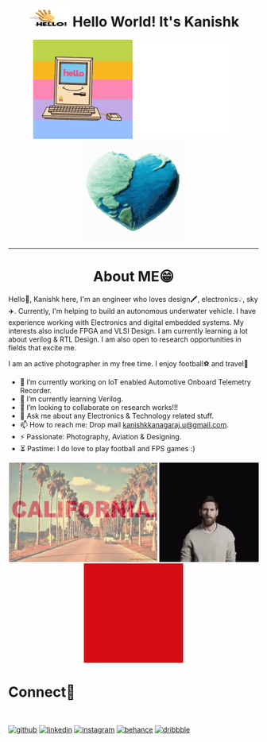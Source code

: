 # <div align="center" ><img width="90" height="40" src="https://github.com/kanishk-k-u/kanishk-k-u/blob/master/tenor.gif">Hello World! It's Kanishk
  
<p >
  <div align="center" >
 <img width="200" height="200" src="https://github.com/kanishk-k-u/kanishk-k-u/blob/master/hello.gif">
 <img width="200" height="200" src="https://github.com/kanishk-k-u/kanishk-k-u/blob/master/giphy%20(1).gif">
  <img width="200" height="200" src="https://github.com/kanishk-k-u/kanishk-k-u/blob/master/world.gif">
    </div>
</p>


<hr/>

# <div align="center" >About ME😁 </div>
Hello👋, Kanishk here, I'm an engineer who loves design🖍️, electronics💡, sky✈️. Currently, I'm helping to build an autonomous underwater vehicle. I have experience working with Electronics and digital embedded systems. My interests also include FPGA and VLSI Design. I am currently learning a lot about verilog & RTL Design. I am also open to research opportunities in fields that excite me.

I am an active photographer in my free time. I enjoy football⚽️ and travel🌱

- 🔭 I’m currently working on IoT enabled Automotive Onboard Telemetry Recorder.
- 🌱 I’m currently learning Verilog.
- 👯 I’m looking to collaborate on research works!!!
- 💬 Ask me about any Electronics & Technology related stuff.
- 📫 How to reach me: Drop mail kanishkkanagaraj.u@gmail.com.
- ⚡  Passionate: Photography, Aviation & Designing.
- ⏳ Pastime: I do love to play football and FPS games :)

<div align="center" >
    <img width="300" height="200" src="https://github.com/Kanishk-K-U/Kanishk-K-U/blob/master/california.gif">
  <img width="200" height="200" src="https://github.com/kanishk-k-u/kanishk-k-u/blob/master/messi.gif">
    <img width="200" height="200" src="https://github.com/Kanishk-K-U/Kanishk-K-U/blob/master/ggmu-mufc.gif">
  </div>

# <div align="left" >Connect📱 </div>
<p>
  <br />
  </p>

[<img src='https://www.iconsdb.com/icons/preview/white/github-10-xxl.png' alt='github' height='40'>](https://github.com/Kanishk-K-U)   [<img src='https://www.iconsdb.com/icons/preview/white/linkedin-3-xl.png' alt='linkedin' height='40'>](https://www.linkedin.com/in/kanishk-k-u/)   [<img src='https://www.iconsdb.com/icons/preview/white/instagram-xl.png' alt='instagram' height='40'>](https://www.instagram.com/kanimage_factory/)   [<img src='https://www.iconsdb.com/icons/preview/white/behance-2-xl.png' alt='behance' height='40'>](https://www.behance.net/kukanishk)   [<img src='https://www.iconsdb.com/icons/preview/white/dribbble-xxl.png' alt='dribbble' height='40'>](https://dribbble.com/kanishk-k-u) 
</div>
<p>
  <br />
  </p>
  
